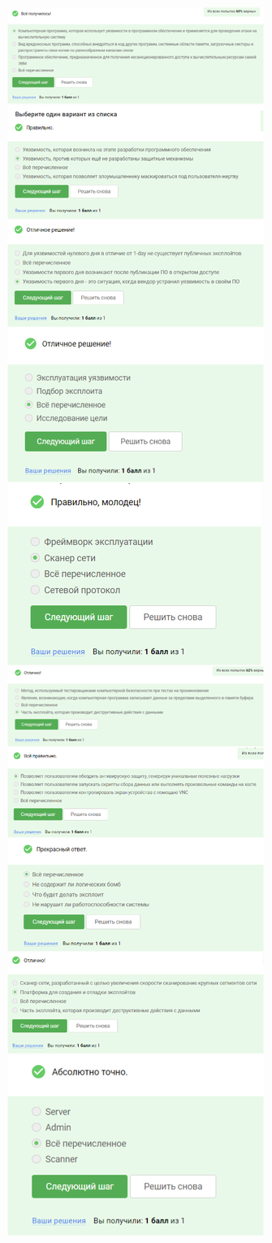 <img src="6.4.1.png" alt="6.4.1" >

<img src="6.4.2.png" alt="6.4.2" >

<img src="6.4.3.png" alt="6.4.3" >

<img src="6.4.4.png" alt="6.4.4" >

<img src="6.4.5.png" alt="6.4.5" >

<img src="6.4.6.png" alt="6.4.6" >

<img src="6.4.7.png" alt="6.4.7" >

<img src="6.4.8.png" alt="6.4.8" >

<img src="6.4.9.png" alt="6.4.9" >

<img src="6.4.10.png" alt="6.4.10" >